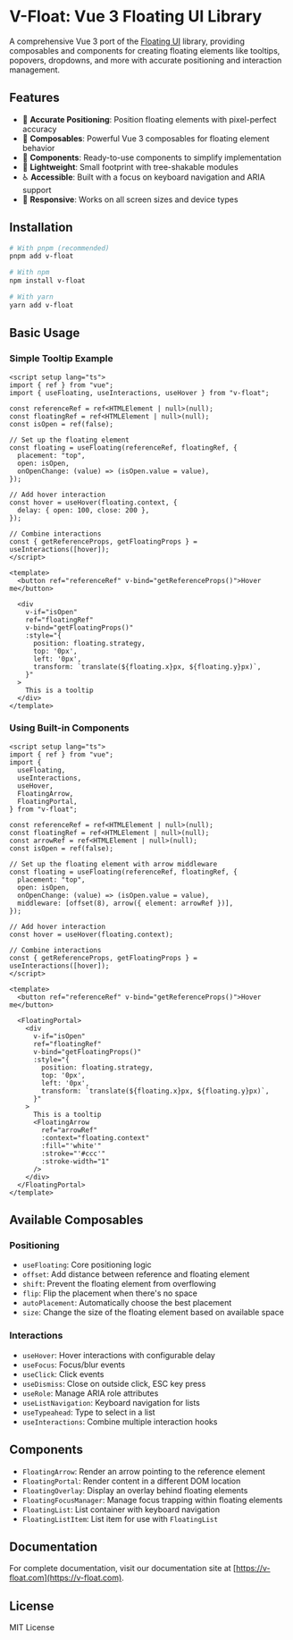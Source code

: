 # V-Float: Vue 3 Floating UI Library

A comprehensive Vue 3 port of the [Floating UI](https://floating-ui.com/) library, providing composables and components for creating floating elements like tooltips, popovers, dropdowns, and more with accurate positioning and interaction management.

## Features

- 🎯 **Accurate Positioning**: Position floating elements with pixel-perfect accuracy
- 🧩 **Composables**: Powerful Vue 3 composables for floating element behavior
- 🧰 **Components**: Ready-to-use components to simplify implementation
- 🚀 **Lightweight**: Small footprint with tree-shakable modules
- ♿ **Accessible**: Built with a focus on keyboard navigation and ARIA support
- 📱 **Responsive**: Works on all screen sizes and device types

## Installation

```bash
# With pnpm (recommended)
pnpm add v-float

# With npm
npm install v-float

# With yarn
yarn add v-float
```

## Basic Usage

### Simple Tooltip Example

```vue
<script setup lang="ts">
import { ref } from "vue";
import { useFloating, useInteractions, useHover } from "v-float";

const referenceRef = ref<HTMLElement | null>(null);
const floatingRef = ref<HTMLElement | null>(null);
const isOpen = ref(false);

// Set up the floating element
const floating = useFloating(referenceRef, floatingRef, {
  placement: "top",
  open: isOpen,
  onOpenChange: (value) => (isOpen.value = value),
});

// Add hover interaction
const hover = useHover(floating.context, {
  delay: { open: 100, close: 200 },
});

// Combine interactions
const { getReferenceProps, getFloatingProps } = useInteractions([hover]);
</script>

<template>
  <button ref="referenceRef" v-bind="getReferenceProps()">Hover me</button>

  <div
    v-if="isOpen"
    ref="floatingRef"
    v-bind="getFloatingProps()"
    :style="{
      position: floating.strategy,
      top: '0px',
      left: '0px',
      transform: `translate(${floating.x}px, ${floating.y}px)`,
    }"
  >
    This is a tooltip
  </div>
</template>
```

### Using Built-in Components

```vue
<script setup lang="ts">
import { ref } from "vue";
import {
  useFloating,
  useInteractions,
  useHover,
  FloatingArrow,
  FloatingPortal,
} from "v-float";

const referenceRef = ref<HTMLElement | null>(null);
const floatingRef = ref<HTMLElement | null>(null);
const arrowRef = ref<HTMLElement | null>(null);
const isOpen = ref(false);

// Set up the floating element with arrow middleware
const floating = useFloating(referenceRef, floatingRef, {
  placement: "top",
  open: isOpen,
  onOpenChange: (value) => (isOpen.value = value),
  middleware: [offset(8), arrow({ element: arrowRef })],
});

// Add hover interaction
const hover = useHover(floating.context);

// Combine interactions
const { getReferenceProps, getFloatingProps } = useInteractions([hover]);
</script>

<template>
  <button ref="referenceRef" v-bind="getReferenceProps()">Hover me</button>

  <FloatingPortal>
    <div
      v-if="isOpen"
      ref="floatingRef"
      v-bind="getFloatingProps()"
      :style="{
        position: floating.strategy,
        top: '0px',
        left: '0px',
        transform: `translate(${floating.x}px, ${floating.y}px)`,
      }"
    >
      This is a tooltip
      <FloatingArrow
        ref="arrowRef"
        :context="floating.context"
        :fill="'white'"
        :stroke="'#ccc'"
        :stroke-width="1"
      />
    </div>
  </FloatingPortal>
</template>
```

## Available Composables

### Positioning

- `useFloating`: Core positioning logic
- `offset`: Add distance between reference and floating element
- `shift`: Prevent the floating element from overflowing
- `flip`: Flip the placement when there's no space
- `autoPlacement`: Automatically choose the best placement
- `size`: Change the size of the floating element based on available space

### Interactions

- `useHover`: Hover interactions with configurable delay
- `useFocus`: Focus/blur events
- `useClick`: Click events
- `useDismiss`: Close on outside click, ESC key press
- `useRole`: Manage ARIA role attributes
- `useListNavigation`: Keyboard navigation for lists
- `useTypeahead`: Type to select in a list
- `useInteractions`: Combine multiple interaction hooks

## Components

- `FloatingArrow`: Render an arrow pointing to the reference element
- `FloatingPortal`: Render content in a different DOM location
- `FloatingOverlay`: Display an overlay behind floating elements
- `FloatingFocusManager`: Manage focus trapping within floating elements
- `FloatingList`: List container with keyboard navigation
- `FloatingListItem`: List item for use with `FloatingList`

## Documentation

For complete documentation, visit our documentation site at [https://v-float.com](https://v-float.com).

## License

MIT License
